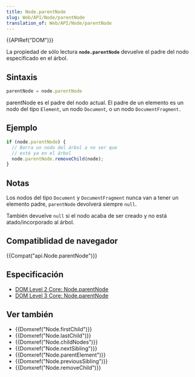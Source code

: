 ```yaml
---
title: Node.parentNode
slug: Web/API/Node/parentNode
translation_of: Web/API/Node/parentNode
---
```

{{APIRef("DOM")}}

La propiedad de sólo lectura **`node.parentNode`** devuelve el padre del nodo especificado en el árbol.

## Sintaxis

```js
parentNode = node.parentNode
```

parentNode es el padre del nodo actual. El padre de un elemento es un nodo del tipo `Element`, un nodo `Document`, o un nodo `DocumentFragment.`

## Ejemplo

```js
if (node.parentNode) {
  // Borra un nodo del árbol a no ser que
  // esté ya en el árbol
  node.parentNode.removeChild(node);
}
```

## Notas

Los nodos del tipo `Document` y `DocumentFragment` nunca van a tener un elemento padre, `parentNode` devolverá siempre `null`.

También devuelve `null` si el nodo acaba de ser creado y no está atado/incorporado al árbol.

## Compatiblidad de navegador

{{Compat("api.Node.parentNode")}}

## Especificación

- [DOM Level 2 Core: Node.parentNode](http://www.w3.org/TR/DOM-Level-2-Core/core.html#ID-1060184317)
- [DOM Level 3 Core: Node.parentNode](http://www.w3.org/TR/DOM-Level-3-Core/core.html#ID-1060184317)

## Ver también

- {{Domxref("Node.firstChild")}}
- {{Domxref("Node.lastChild")}}
- {{Domxref("Node.childNodes")}}
- {{Domxref("Node.nextSibling")}}
- {{Domxref("Node.parentElement")}}
- {{Domxref("Node.previousSibling")}}
- {{Domxref("Node.removeChild")}}
